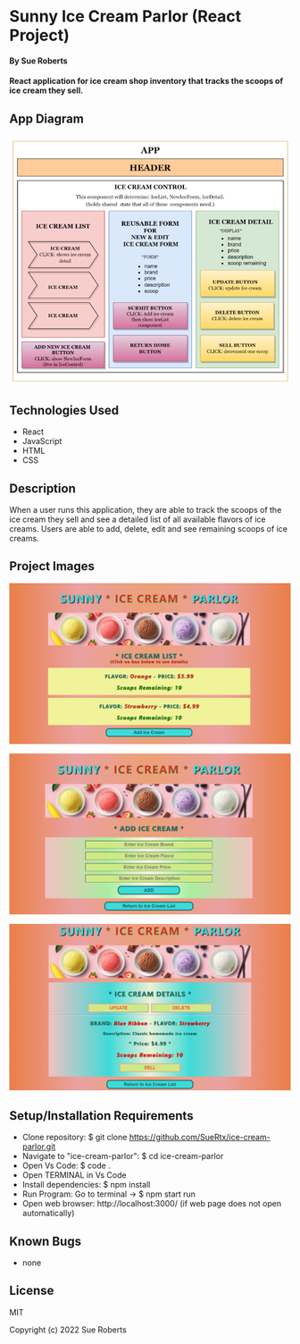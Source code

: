 # Sunny Ice Cream Parlor (React Project)

#### By Sue Roberts

####  React application for ice cream shop inventory that tracks the scoops of ice cream they sell.

## App Diagram
![Ice Cream Diagram](src/img/diagram.png)

## Technologies Used

* React
* JavaScript
* HTML
* CSS

## Description

When a user runs this application, they are able to track the scoops of the ice cream they sell and see a detailed list of all available flavors of ice creams. Users are able to add, delete, edit and see remaining scoops of ice creams.

## Project Images

![Ice Cream Form](src/img/iceHome.png)

![Ice Cream Form](src/img/iceForm.png)

![Ice Cream Details](src/img/iceDetails.png)

## Setup/Installation Requirements

* Clone repository: $ git clone https://github.com/SueRtx/ice-cream-parlor.git    
* Navigate to "ice-cream-parlor": $ cd ice-cream-parlor   
* Open Vs Code: $ code .   
* Open TERMINAL in Vs Code
* Install dependencies: $ npm install
* Run Program: Go to terminal  → $ npm start run 
* Open web browser: http://localhost:3000/ (if web page does not open automatically) 

## Known Bugs

* none

## License

MIT

Copyright (c) 2022 Sue Roberts

